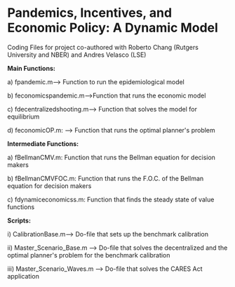 # Pandemics, Incentives, and Economic Policy: A Dynamic Model
Coding Files for project co-authored with Roberto Chang (Rutgers University and NBER) and Andres Velasco (LSE) 

**Main Functions:**

a) fpandemic.m--> Function to run the epidemiological model

b) feconomicspandemic.m-->Function that runs the economic model

c) fdecentralizedshooting.m--> Function that solves the model for equilibrium

d) feconomicOP.m: --> Function that runs the optimal planner's problem

**Intermediate Functions:**

a) fBellmanCMV.m: Function that runs the Bellman equation for decision makers

b) fBellmanCMVFOC.m: Function that runs the F.O.C. of the Bellman equation for decision makers

c) fdynamiceconomicss.m: Function that finds the steady state of value functions

**Scripts:**

i) CalibrationBase.m--> Do-file that sets up the benchmark calibration

ii) Master_Scenario_Base.m --> Do-file that solves the decentralized and the optimal planner's problem for the benchmark calibration

iii) Master_Scenario_Waves.m --> Do-file that solves the CARES Act application


